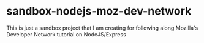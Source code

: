 # sandbox-nodejs-moz-dev-network
This is just a sandbox project that I am creating for following along Mozilla's Developer Network tutorial on NodeJS/Express
